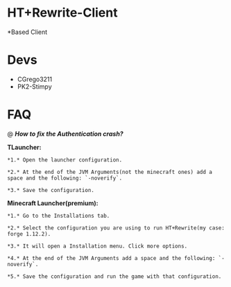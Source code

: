 # HT+Rewrite-Client

*Based Client

# Devs

- CGrego3211
- PK2-Stimpy

# FAQ

  @ ***How to fix the Authentication crash?***

**TLauncher:**

    *1.* Open the launcher configuration.
    
    *2.* At the end of the JVM Arguments(not the minecraft ones) add a space and the following: `-noverify`.
    
    *3.* Save the configuration.
    
**Minecraft Launcher(premium):**

    *1.* Go to the Installations tab.
    
    *2.* Select the configuration you are using to run HT+Rewrite(my case: forge 1.12.2).
    
    *3.* It will open a Installation menu. Click more options.
    
    *4.* At the end of the JVM Arguments add a space and the following: `-noverify`.
    
    *5.* Save the configuration and run the game with that configuration.
